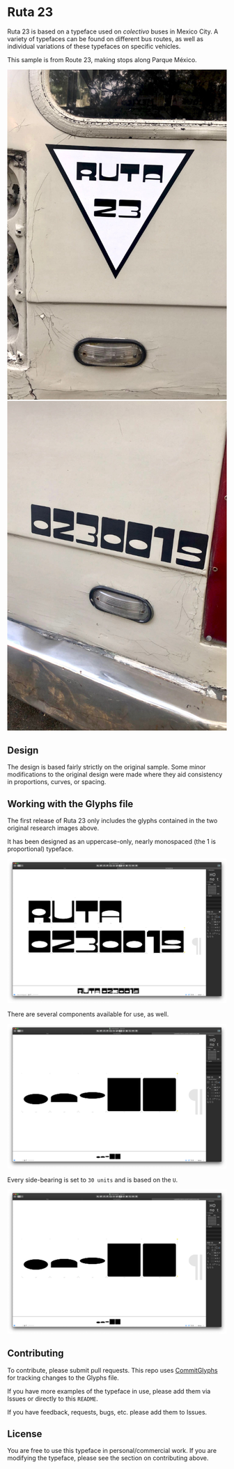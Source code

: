 # Ruta 23
Ruta 23 is based on a typeface used on *colectivo* buses in Mexico City. A variety of typefaces can be found on different bus routes, as well as individual variations of these typefaces on specific vehicles.

This sample is from Route 23, making stops along Parque México.

![](research/ruta23-01.jpeg)
![](research/ruta23-02.jpeg)

## Design
The design is based fairly strictly on the original sample. Some minor modifications to the original design were made where they aid consistency in proportions, curves, or spacing.

## Working with the Glyphs file
The first release of Ruta 23 only includes the glyphs contained in the two original research images above.

It has been designed as an uppercase-only, nearly monospaced (the 1 is proportional) typeface.

![](reference/ref-01.png)

There are several components available for use, as well.

![](reference/ref-02.png)

Every side-bearing is set to `30 units` and is based on the `U`.

![](reference/ref-02.png)

## Contributing
To contribute, please submit pull requests. This repo uses [CommitGlyphs](https://glyphsapp.com/tools/commitglyphs) for tracking changes to the Glyphs file.

If you have more examples of the typeface in use, please add them via Issues or directly to this `README`.

If you have feedback, requests, bugs, etc. please add them to Issues.

## License
You are free to use this typeface in personal/commercial work. If you are modifying the typeface, please see the section on contributing above.
